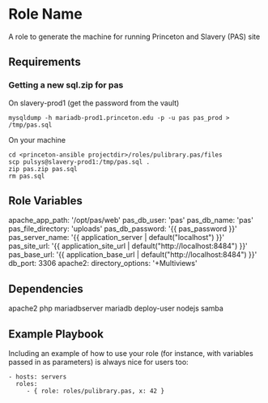 Role Name
=========

A role to generate the machine for running Princeton and Slavery (PAS) site

Requirements
------------

### Getting a new sql.zip for pas

On slavery-prod1 (get the password from the vault)
```
mysqldump -h mariadb-prod1.princeton.edu -p -u pas pas_prod > /tmp/pas.sql
```

On your machine
```
cd <princeton-ansible projectdir>/roles/pulibrary.pas/files
scp pulsys@slavery-prod1:/tmp/pas.sql .
zip pas.zip pas.sql
rm pas.sql
```


Role Variables
--------------
  apache_app_path: '/opt/pas/web'
  pas_db_user: 'pas'
  pas_db_name: 'pas'
  pas_file_directory: 'uploads'
  pas_db_password: '{{ pas_password }}'
  pas_server_name: '{{ application_server | default("localhost") }}'
  pas_site_url: '{{ application_site_url | default("http://localhost:8484") }}'
  pas_base_url: '{{ application_base_url | default("http://localhost:8484") }}'
  db_port: 3306
  apache2:
     directory_options: '+Multiviews'

Dependencies
------------
  apache2
  php
  mariadbserver
  mariadb
  deploy-user
  nodejs
  samba

Example Playbook
----------------

Including an example of how to use your role (for instance, with variables
passed in as parameters) is always nice for users too:

    - hosts: servers
      roles:
         - { role: roles/pulibrary.pas, x: 42 }
